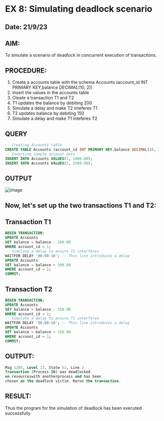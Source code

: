 # EX 8: Simulating deadlock scenario
## Date: 21/9/23 
## AIM: 
To simulate a scenario of deadlock in concurrent execution of transactions.
## PROCEDURE:
1. Create a accounts table with the schema Accounts (account_id INT PRIMARY KEY,balance DECIMAL(10, 2))
2. Insert the values in the accounts table
3. Cteate a transaction T1 and T2
4. T1 updates the balance by debiting 200
5. Simulate a delay and make T2 inteferes T1
6. T2 updates balance by debiting 150
7. Simulate a delay and make T1 inteferes T2
## QUERY
```sql
-- Creating Accounts table
CREATE TABLE Accounts (account_id INT PRIMARY KEY,balance DECIMAL(10, 2));
-- Inserting sample account data
INSERT INTO Accounts VALUES(1, 1000.00);
INSERT INTO Accounts VALUES(2, 2500.00);
```
## OUTPUT
![image](https://github.com/dineshgl/EX-8-Simulating-deadlock-scenario/assets/143793356/2f35d3f2-474d-4366-ade6-d0a151da1d2c)

## Now, let's set up the two transactions T1 and T2:
## Transaction T1
```sql
BEGIN TRANSACTION;
UPDATE Accounts
SET balance = balance - 200.00
WHERE account_id = 1;
-- Simulate a delay to ensure T2 interferes
WAITFOR DELAY '00:00:10'; -- This line introduces a delay
UPDATE Accounts
SET balance = balance + 200.00
WHERE account_id = 2;
COMMIT;
```
## Transaction T2
```sql
BEGIN TRANSACTION;
UPDATE Accounts
SET balance = balance - 150.00
WHERE account_id = 2;
-- Simulate a delay to ensure T1 interferes
WAITFOR DELAY '00:00:10'; -- This line introduces a delay
UPDATE Accounts
SET balance = balance + 150.00
WHERE account_id = 1;
COMMIT;
```
## OUTPUT:
```sql
Msg 1205, Level 13, State 51, Line 3
Transaction (Process ID) was deadlocked
on resourceswith anotherprocess and has been
chosen as the deadlock victim. Rerun the transaction.
```
## RESULT:
Thus the program for the simulation of deadlock has been executed successfully.
